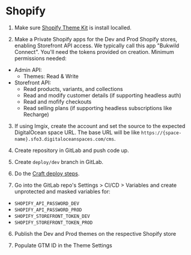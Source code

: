 # Shopify

1. Make sure [Shopify Theme Kit](https://shopify.dev/themes/tools/theme-kit/getting-started#macos) is install localled.

2. Make a Private Shopify apps for the Dev and Prod Shopify stores, enabling Storefront API access.  We typically call this app "Bukwild Connect".  You'll need the tokens provided on creation.  Minimum permissions needed:
- Admin API:
  - Themes: Read & Write
- Storefront API:
  - Read products, variants, and collections
  - Read and modify customer details (if supporting headless auth)
  - Read and mofify checkouts
  - Read selling plans (if supporting headless subscriptions like Recharge)

3. If using Imgix, create the account and set the source to the expected DigitalOcean space URL.  The base URL will be like `https://{space-name}.sfo3.digitaloceanspaces.com/cms`.

4. Create repository in GitLab and push code up.

5. Create `deploy/dev` branch in GitLab.

6. Do the [Craft deploy steps](./craft-cms/deploy).

5. Go into the GitLab repo's Settings > CI/CD > Variables and create unprotected and masked variables for:
  - `SHOPIFY_API_PASSWORD_DEV`
  - `SHOPIFY_API_PASSWORD_PROD`
  - `SHOPIFY_STOREFRONT_TOKEN_DEV`
  - `SHOPIFY_STOREFRONT_TOKEN_PROD`

6. Publish the Dev and Prod themes on the respective Shopify store

7. Populate GTM ID in the Theme Settings


